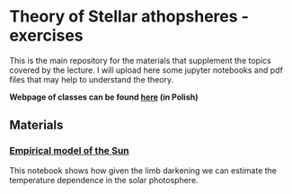 # Theory of Stellar athopsheres - exercises

This is the main repository for the materials that supplement the topics covered by the lecture. 
I will upload here some jupyter notebooks and pdf files that may help to understand the theory.

**Webpage of classes can be found [here](https://www.rozanskit.com/teaching/tag1920/) (in Polish)**

## Materials

### [Empirical model of the Sun](Empirical%20model%20of%20the%20Sun.ipynb)

This notebook shows how given the limb darkening we can estimate the temperature dependence in the solar photosphere.
